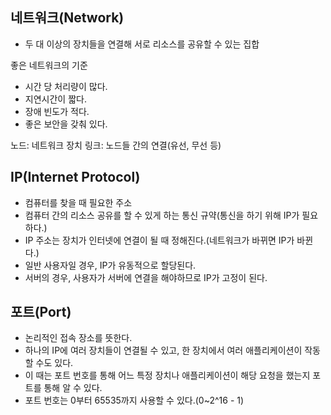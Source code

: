 ## 네트워크(Network)
- 두 대 이상의 장치들을 연결해 서로 리소스를 공유할 수 있는 집합

좋은 네트워크의 기준
- 시간 당 처리량이 많다.
- 지연시간이 짧다.
- 장애 빈도가 적다.
- 좋은 보안을 갖춰 있다.

노드:  네트워크 장치
링크: 노드들 간의 연결(유선, 무선 등)

## IP(Internet Protocol)
- 컴퓨터를 찾을 때 필요한 주소
- 컴퓨터 간의 리소스 공유를 할 수 있게 하는 통신 규약(통신을 하기 위해 IP가 필요하다.)
- IP 주소는 장치가 인터넷에 연결이 될 때 정해진다.(네트워크가 바뀌면 IP가 바뀐다.)
- 일반 사용자일 경우, IP가 유동적으로 할당된다.
- 서버의 경우, 사용자가 서버에 연결을 해야하므로 IP가 고정이 된다.

## 포트(Port)
- 논리적인 접속 장소를 뜻한다.
- 하나의 IP에 여러 장치들이 연결될 수 있고, 한 장치에서 여러 애플리케이션이 작동할 수도 있다.
- 이 때는 포트 번호를 통해 어느 특정 장치나 애플리케이션이 해당 요청을 했는지 포트를 통해 알 수 있다.
- 포트 번호는 0부터 65535까지 사용할 수 있다.(0~2^16 - 1)
